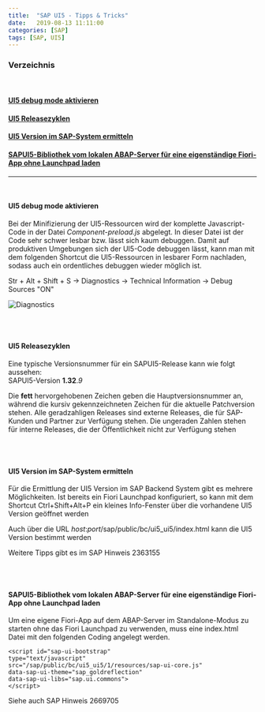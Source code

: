 ```yaml
---
title:  "SAP UI5 - Tipps & Tricks"
date:   2019-08-13 11:11:00
categories: [SAP]
tags: [SAP, UI5]
---
```


### Verzeichnis
<br>

#### [UI5 debug mode aktivieren](#debug_mode)
#### [UI5 Releasezyklen](#releasezyklen)
#### [UI5 Version im SAP-System ermitteln](#versionui5)
#### [SAPUI5-Bibliothek vom lokalen ABAP-Server für eine eigenständige Fiori-App ohne Launchpad laden](#ui5libload)


***
<br>


#### **UI5 debug mode aktivieren** <a name="debug_mode"></a>
Bei der Minifizierung der UI5-Ressourcen wird der komplette Javascript-Code in der Datei *Component-preload.js* abgelegt. In dieser Datei ist der Code sehr schwer lesbar bzw. lässt sich kaum debuggen. Damit auf produktiven Umgebungen sich der UI5-Code debuggen lässt, kann man mit dem folgenden Shortcut die UI5-Ressourcen in lesbarer Form nachladen, sodass auch ein ordentliches debuggen wieder möglich ist.

Str + Alt + Shift + S &rarr; Diagnostics &rarr; Technical Information &rarr; Debug Sources "ON"

![Diagnostics](/knowledgevault/images/screenshot/ui5_diagnostics.PNG "UI5 Diagnostics")


<br>
<br>

#### **UI5 Releasezyklen** <a name="releasezyklen"></a>
Eine typische Versionsnummer für ein SAPUI5-Release kann wie folgt aussehen:<br>
SAPUI5-Version **1.32**.*9* <br>

Die **fett** hervorgehobenen Zeichen geben die Hauptversionsnummer an, während die kursiv gekennzeichneten Zeichen für die aktuelle Patchversion stehen. Alle geradzahligen Releases sind externe Releases, die für SAP-Kunden und Partner zur Verfügung stehen. Die ungeraden Zahlen stehen für interne Releases, die der Öffentlichkeit nicht zur Verfügung stehen 

<br>
<br>

#### **UI5 Version im SAP-System ermitteln** <a name="versionui5"></a>
Für die Ermittlung der UI5 Version im SAP Backend System gibt es mehrere Möglichkeiten. Ist bereits ein Fiori Launchpad konfiguriert, so kann mit dem Shortcut Ctrl+Shift+Alt+P ein kleines Info-Fenster über die vorhandene UI5 Version geöffnet werden <br>

Auch über die URL *host*:*port*/sap/public/bc/ui5_ui5/index.html kann die UI5 Version bestimmt werden <br>

Weitere Tipps gibt es im SAP Hinweis 2363155 

<br>
<br>

#### **SAPUI5-Bibliothek vom lokalen ABAP-Server für eine eigenständige Fiori-App ohne Launchpad laden** <a name="ui5libload"></a>

 Um eine eigene Fiori-App auf dem ABAP-Server im Standalone-Modus zu starten ohne das Fiori Launchpad zu verwenden, muss eine index.html Datei mit den folgenden Coding angelegt werden.

```
<script id="sap-ui-bootstrap"
type="text/javascript"
src="/sap/public/bc/ui5_ui5/1/resources/sap-ui-core.js"
data-sap-ui-theme="sap_goldreflection"
data-sap-ui-libs="sap.ui.commons">
</script>
```

Siehe auch SAP Hinweis 2669705